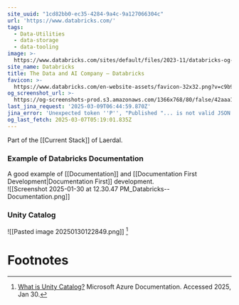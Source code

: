```yaml
---
site_uuid: "1cd82bb0-ec35-4284-9a4c-9a127066304c"
url: 'https://www.databricks.com/'
tags:
  - Data-Utilities
  - data-storage
  - data-tooling
image: >-
  https://www.databricks.com/sites/default/files/2023-11/databricks-og-universal.png
site_name: Databricks
title: The Data and AI Company — Databricks
favicon: >-
  https://www.databricks.com/en-website-assets/favicon-32x32.png?v=c9b9916c3b27dc51866c46b79a6e9b88
og_screenshot_url: >-
  https://og-screenshots-prod.s3.amazonaws.com/1366x768/80/false/42aaa147ffc4a84ee2f837ee8c5005842c36c79fea79f9e5644cd8c215635c40.jpeg
last_jina_request: '2025-03-09T06:44:59.870Z'
jina_error: 'Unexpected token ''P'', "Published "... is not valid JSON'
og_last_fetch: 2025-03-07T05:19:01.835Z
---
```

Part of the [[Current Stack]] of Laerdal. 

### Example of Databricks Documentation
A good example of [[Documentation]] and [[Documentation First Development|Documentation First]] development.  
![[Screenshot 2025-01-30 at 12.30.47 PM_Databricks--Documentation.png]]

### Unity Catalog

![[Pasted image 20250130122849.png]] [^1]

# Footnotes
[^1]: [What is Unity Catalog?](https://learn.microsoft.com/en-us/azure/databricks/data-governance/unity-catalog/) Microsoft Azure Documentation.  Accessed 2025, Jan 30.  

